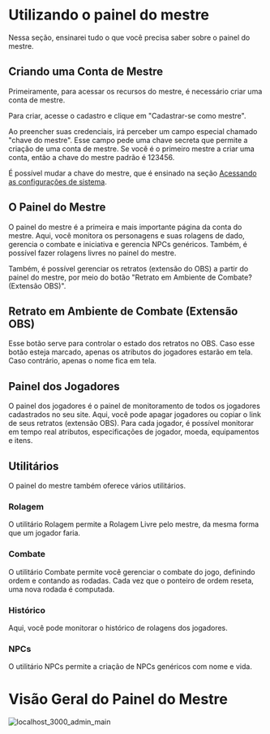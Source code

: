# Utilizando o painel do mestre

Nessa seção, ensinarei tudo o que você precisa saber sobre o painel do mestre.

## Criando uma Conta de Mestre

Primeiramente, para acessar os recursos do mestre, é necessário criar uma conta de mestre.

Para criar, acesse o cadastro e clique em "Cadastrar-se como mestre".

Ao preencher suas credenciais, irá perceber um campo especial chamado "chave do mestre". Esse campo pede uma chave secreta que permite a criação de uma conta de mestre. Se você é o primeiro mestre a criar uma conta, então a chave do mestre padrão é 123456.

É possível mudar a chave do mestre, que é ensinado na seção [Acessando as configurações de sistema](./settings.md).

## O Painel do Mestre

O painel do mestre é a primeira e mais importante página da conta do mestre. Aqui, você monitora os personagens e suas rolagens de dado, gerencia o combate e iniciativa e gerencia NPCs genéricos. Também, é possível fazer rolagens livres no painel do mestre.

Também, é possível gerenciar os retratos (extensão do OBS) a partir do painel do mestre, por meio do botão "Retrato em Ambiente de Combate? (Extensão OBS)".

## Retrato em Ambiente de Combate (Extensão OBS)

Esse botão serve para controlar o estado dos retratos no OBS. Caso esse botão esteja marcado, apenas os atributos do jogadores estarão em tela. Caso contrário, apenas o nome fica em tela.

## Painel dos Jogadores

O painel dos jogadores é o painel de monitoramento de todos os jogadores cadastrados no seu site. Aqui, você pode apagar jogadores ou copiar o link de seus retratos (extensão OBS). Para cada jogador, é possível monitorar em tempo real atributos, especificações de jogador, moeda, equipamentos e itens.

## Utilitários

O painel do mestre também oferece vários utilitários.

### Rolagem

O utilitário Rolagem permite a Rolagem Livre pelo mestre, da mesma forma que um jogador faria.

### Combate

O utilitário Combate permite você gerenciar o combate do jogo, definindo ordem e contando as rodadas. Cada vez que o ponteiro de ordem reseta, uma nova rodada é computada.

### Histórico

Aqui, você pode monitorar o histórico de rolagens dos jogadores.

### NPCs

O utilitário NPCs permite a criação de NPCs genéricos com nome e vida.

# Visão Geral do Painel do Mestre

![localhost_3000_admin_main](https://user-images.githubusercontent.com/71353674/163498765-21e8be6b-ccb1-4eaf-850a-b473496b3913.png)
